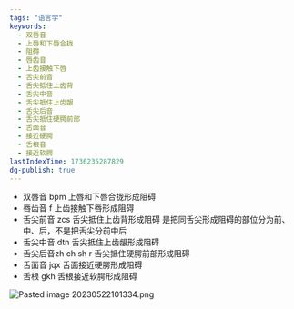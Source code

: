 ```yaml
---
tags: "语言学"
keywords:
  - 双唇音
  - 上唇和下唇合拢
  - 阻碍
  - 唇齿音
  - 上齿接触下唇
  - 舌尖前音
  - 舌尖抵住上齿背
  - 舌尖中音
  - 舌尖抵住上齿龈
  - 舌尖后音
  - 舌尖抵住硬腭前部
  - 舌面音
  - 接近硬腭
  - 舌根音
  - 接近软腭
lastIndexTime: 1736235287829
dg-publish: true
---
```


- 双唇音 bpm 上唇和下唇合拢形成阻碍
- 唇齿音 f 上齿接触下唇形成阻碍
- 舌尖前音 zcs 舌尖抵住上齿背形成阻碍
  是把同舌尖形成阻碍的部位分为前、中、后，不是把舌尖分前中后
- 舌尖中音 dtn 舌尖抵住上齿龈形成阻碍
- 舌尖后音zh ch sh r 舌尖抵住硬腭前部形成阻碍
- 舌面音 jqx 舌面接近硬腭形成阻碍
- 舌根 gkh 舌根接近软腭形成阻碍

![Pasted image 20230522101334.png](/img/user/09%20settings/Z%20attachment/Pasted%20image%2020230522101334.png)
